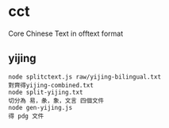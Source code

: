 # cct
Core Chinese Text in offtext format


## yijing
    node splitctext.js raw/yijing-bilingual.txt
    對齊得yijing-combined.txt    
    node split-yijing.txt  
    切分為 易，彖，象，文言 四個文件
    node gen-yijing.js 
    得 pdg 文件

